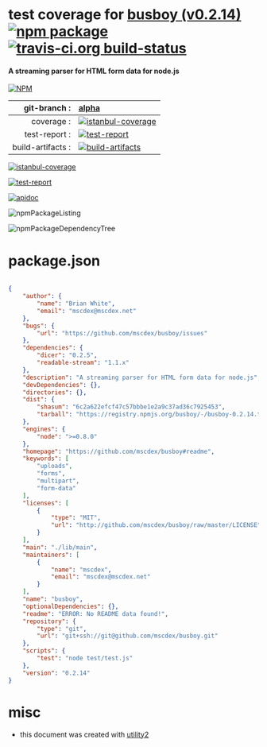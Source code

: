 # test coverage for  [busboy (v0.2.14)](https://github.com/mscdex/busboy#readme)  [![npm package](https://img.shields.io/npm/v/npmtest-busboy.svg?style=flat-square)](https://www.npmjs.org/package/npmtest-busboy) [![travis-ci.org build-status](https://api.travis-ci.org/npmtest/node-npmtest-busboy.svg)](https://travis-ci.org/npmtest/node-npmtest-busboy)
#### A streaming parser for HTML form data for node.js

[![NPM](https://nodei.co/npm/busboy.png?downloads=true)](https://www.npmjs.com/package/busboy)

| git-branch : | [alpha](https://github.com/npmtest/node-npmtest-busboy/tree/alpha)|
|--:|:--|
| coverage : | [![istanbul-coverage](https://npmtest.github.io/node-npmtest-busboy/build/coverage.badge.svg)](https://npmtest.github.io/node-npmtest-busboy/build/coverage.html/index.html)|
| test-report : | [![test-report](https://npmtest.github.io/node-npmtest-busboy/build/test-report.badge.svg)](https://npmtest.github.io/node-npmtest-busboy/build/test-report.html)|
| build-artifacts : | [![build-artifacts](https://npmtest.github.io/node-npmtest-busboy/glyphicons_144_folder_open.png)](https://github.com/npmtest/node-npmtest-busboy/tree/gh-pages/build)|

[![istanbul-coverage](https://npmtest.github.io/node-npmtest-busboy/build/screenCapture.buildCustomOrg.browser.coverage.html.png)](https://npmtest.github.io/node-npmtest-busboy/build/coverage.html/index.html)

[![test-report](https://npmtest.github.io/node-npmtest-busboy/build/screenCapture.buildCustomOrg.browser.%252Fhome%252Ftravis%252Fbuild%252Fnpmtest%252Fnode-npmtest-busboy%252Ftmp%252Fbuild%252Ftest-report.html.png)](https://npmtest.github.io/node-npmtest-busboy/build/test-report.html)

[![apidoc](https://npmdoc.github.io/node-npmdoc-busboy/build/screenCapture.buildApidoc.browser.%252Fhome%252Ftravis%252Fbuild%252Fnpmdoc%252Fnode-npmdoc-busboy%252Ftmp%252Fbuild%252Fapidoc.html.png)](https://npmdoc.github.io/node-npmdoc-busboy/build/apidoc.html)

![npmPackageListing](https://npmtest.github.io/node-npmtest-busboy/build/screenCapture.npmPackageListing.svg)

![npmPackageDependencyTree](https://npmtest.github.io/node-npmtest-busboy/build/screenCapture.npmPackageDependencyTree.svg)



# package.json

```json

{
    "author": {
        "name": "Brian White",
        "email": "mscdex@mscdex.net"
    },
    "bugs": {
        "url": "https://github.com/mscdex/busboy/issues"
    },
    "dependencies": {
        "dicer": "0.2.5",
        "readable-stream": "1.1.x"
    },
    "description": "A streaming parser for HTML form data for node.js",
    "devDependencies": {},
    "directories": {},
    "dist": {
        "shasum": "6c2a622efcf47c57bbbe1e2a9c37ad36c7925453",
        "tarball": "https://registry.npmjs.org/busboy/-/busboy-0.2.14.tgz"
    },
    "engines": {
        "node": ">=0.8.0"
    },
    "homepage": "https://github.com/mscdex/busboy#readme",
    "keywords": [
        "uploads",
        "forms",
        "multipart",
        "form-data"
    ],
    "licenses": [
        {
            "type": "MIT",
            "url": "http://github.com/mscdex/busboy/raw/master/LICENSE"
        }
    ],
    "main": "./lib/main",
    "maintainers": [
        {
            "name": "mscdex",
            "email": "mscdex@mscdex.net"
        }
    ],
    "name": "busboy",
    "optionalDependencies": {},
    "readme": "ERROR: No README data found!",
    "repository": {
        "type": "git",
        "url": "git+ssh://git@github.com/mscdex/busboy.git"
    },
    "scripts": {
        "test": "node test/test.js"
    },
    "version": "0.2.14"
}
```



# misc
- this document was created with [utility2](https://github.com/kaizhu256/node-utility2)
